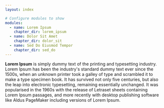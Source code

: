 ```yaml
---
layout: index

# Configure modules to show
modules:
  - name: Lorem Ipsum
    chapter_dir: lorem_ipsum
  - name: Dolor Sit Amet
    chapter_dir: dolor_sit
  - name: Sed Do Eiusmod Tempor
    chapter_dir: sed_do
---
```


**Lorem Ipsum** is simply dummy text of the printing and typesetting industry. Lorem
Ipsum has been the industry's standard dummy text ever since the 1500s, when an
unknown printer took a galley of type and scrambled it to make a type specimen
book. It has survived not only five centuries, but also the leap into electronic
typesetting, remaining essentially unchanged. It was popularised in the 1960s
with the release of Letraset sheets containing Lorem Ipsum passages, and more
recently with desktop publishing software like Aldus PageMaker including
versions of Lorem Ipsum.

